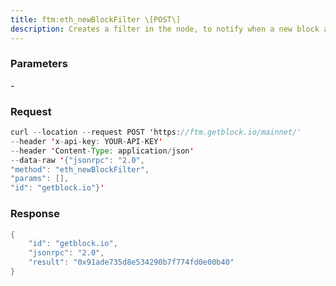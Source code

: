 ```yaml
---
title: ftm:eth_newBlockFilter \[POST\]
description: Creates a filter in the node, to notify when a new block arrives. Tocheck if the state has changed, call eth_getFilterChanges.
---
```


### Parameters


\-

### Request

``` java
curl --location --request POST 'https://ftm.getblock.io/mainnet/' 
--header 'x-api-key: YOUR-API-KEY' 
--header 'Content-Type: application/json' 
--data-raw '{"jsonrpc": "2.0",
"method": "eth_newBlockFilter",
"params": [],
"id": "getblock.io"}'
```

###  Response

``` java
{
    "id": "getblock.io",
    "jsonrpc": "2.0",
    "result": "0x91ade735d8e534290b7f774fd0e00b40"
}
```


